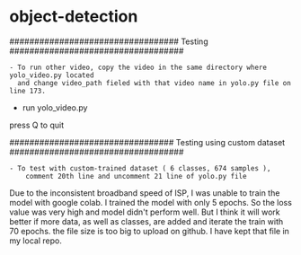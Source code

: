 # object-detection

################################## Testing ###################################



	
	- To run other video, copy the video in the same directory where yolo_video.py located 
	  and change video_path fieled with that video name in yolo.py file on line 173.

  - run yolo_video.py

press Q to quit



################################# Testing using custom dataset ###################################



	- To test with custom-trained dataset ( 6 classes, 674 samples ), 
		comment 20th line and uncomment 21 line of yolo.py file

Due to the inconsistent broadband speed of ISP, I was unable to train the model with google colab. 
I trained the model with only 5 epochs. So the loss value was very high and model didn't perform well.
 But I think it will work better if more data, as well as classes, are added and iterate the train with 70 epochs.
 the file size is too big to upload on github.  I have kept that file in my local repo. 
 
